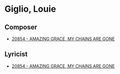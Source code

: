 # Giglio, Louie

## Composer

- [20854 - AMAZING GRACE, MY CHAINS ARE GONE](/hymns/20854.md)

## Lyricist

- [20854 - AMAZING GRACE, MY CHAINS ARE GONE](/hymns/20854.md)

